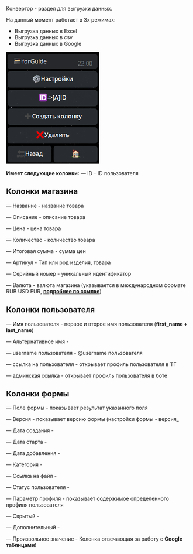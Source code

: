 Конвертор - раздел для выгрузки данных.

На данный момент работает в 3х режимах:
* Выгрузка данных в Excel
* Выгрузка данных в csv
* Выгрузка данных в Google

![](./1.png)

**Имеет следующие колонки:**
— ID - ID пользователя

## Колонки магазина
— Название - название товара

— Описание - описание товара

— Цена - цена товара

— Количество - количество товара

— Итоговая сумма - сумма цен

— Артикул - Тип или род изделия, товара

— Серийный номер - уникальный идентификатор

— Валюта - валюта магазина (указывается в международном формате RUB USD EUR, [**подробнее по ссылке**](https://ru.wikipedia.org/wiki/%D0%A1%D0%BF%D0%B8%D1%81%D0%BE%D0%BA_%D0%B7%D0%BD%D0%B0%D0%BA%D0%BE%D0%B2_%D0%B2%D0%B0%D0%BB%D1%8E%D1%82))

## Колонки пользователя
— Имя пользователя - первое и второе имя пользователя (**first_name + last_name**)

— Альтернативное имя - 

— username пользователя - @username пользователя

— ссылка на пользователя - открывает профиль пользователя в ТГ

— админская ссылка - открывает профиль пользователя в боте

## Колонки формы
— Поле формы - показывает результат указанного поля

— Версия - показывает версию формы (настройки формы - версия_

— Дата создания - 

— Дата старта - 

— Дата добавления - 

— Категория - 

— Ссылка на файл - 

— Статус пользователя - 

— Параметр профиля - показывает содержимое определенного профиля пользователя

— Скрытый - 

— Дополнительный - 

— Произвольное значение - Колонка отвечающая за работу с **Google таблицами**!
